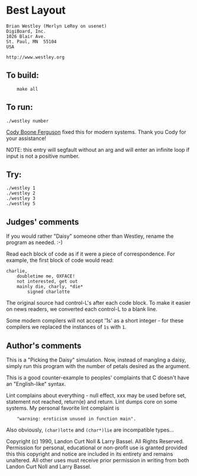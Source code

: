 # Best Layout

	Brian Westley (Merlyn LeRoy on usenet)
	DigiBoard, Inc.
	1026 Blair Ave.
	St. Paul, MN  55104  
	USA

	http://www.westley.org

## To build:

        make all

## To run:

	./westley number

[Cody Boone Ferguson](/winners.html#Cody_Boone_Ferguson) fixed this for modern
systems. Thank you Cody for your assistance!

NOTE: this entry will segfault without an arg and will enter an infinite loop if
input is not a positive number.


## Try:

	./westley 1
	./westley 2
	./westley 3
	./westley 5

## Judges' comments


If you would rather "Daisy" someone other than Westley, rename 
the program as needed.  :-)

Read each block of code as if it were a piece of correspondence.
For example, the first block of code would read:

	charlie,
		doubletime me, OXFACE!
		not interested, get out
		mainly die, charly, *die*
			signed charlotte

The original source had control-L's after each code block.  To 
make it easier on news readers, we converted each control-L to 
a blank line.

Some modern compilers will not accept '1s' as a short integer - for
these compilers we replaced the instances of `1s` with `1`.


## Author's comments

This is a "Picking the Daisy" simulation.  Now, instead of mangling a 
daisy, simply run this program with the number of petals desired as 
the argument.

This is a good counter-example to peoples' complaints that C doesn't
have an "English-like" syntax.

Lint complains about everything - null effect, xxx may be used before
set, statement not reached, return(e) and return.  Lint dumps core
on some systems.  My personal favorite lint complaint is

    	"warning: eroticism unused in function main".
    
Also obviously, `(char)lotte` and `(char*)lie` are incompatible types...

Copyright (c) 1990, Landon Curt Noll & Larry Bassel.
All Rights Reserved.  Permission for personal, educational or non-profit use is
granted provided this this copyright and notice are included in its entirety
and remains unaltered.  All other uses must receive prior permission in writing
from both Landon Curt Noll and Larry Bassel.

